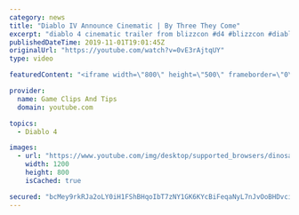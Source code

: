 ```yaml
---
category: news
title: "Diablo IV Announce Cinematic | By Three They Come"
excerpt: "diablo 4 cinematic trailer from blizzcon #d4 #blizzcon #diablo."
publishedDateTime: 2019-11-01T19:01:45Z
originalUrl: "https://youtube.com/watch?v=0vE3rAjtqUY"
type: video

featuredContent: "<iframe width=\"800\" height=\"500\" frameborder=\"0\" src=\"https://www.youtube.com/embed/0vE3rAjtqUY\" allow=\"accelerometer; autoplay; encrypted-media; gyroscope; picture-in-picture\" allowfullscreen></iframe>"

provider:
  name: Game Clips And Tips
  domain: youtube.com

topics:
  - Diablo 4

images:
  - url: "https://www.youtube.com/img/desktop/supported_browsers/dinosaur.png"
    width: 1200
    height: 800
    isCached: true

secured: "bcMey9rkRJa2oLY0iH1FShBHqoIbT7zNY1GK6KYcBiFeqaNyL7nJvOoBHDvciSkr4QlE7GqW4dKu/y1RmeEos3+Jr7FoV8I2MTUxA5hm1ERY7xSPvsZophGqEidMTmcdB3GADA8byy6oPvlMLr7PNKYgeY2lGwo3vldtGD1nvQ/jvBGw75K/qnbRKX32usK82Xn4+3MhPi7xxzd+jyW73cqdFsAAz7pNTn7nLqAL2q1G1QL1ZMxwXLhYQ40PcjfP6hv/YOgdq7PO9UpWNmJWFeCBtFnd+vRCwyAJE4jfCQaHL8qgGmY3oy6i0jlm+3tOh4wdidx3Q/egOvx6YmyFmm+tWknV4cNLrv8MEx0mtMoDcByoNBR5uCjkYoalC4A1OM3dQMOcl7geWmMRI0ApIQ==;Q1/fWji5qV7uW8rz3oX8vA=="
---
```


